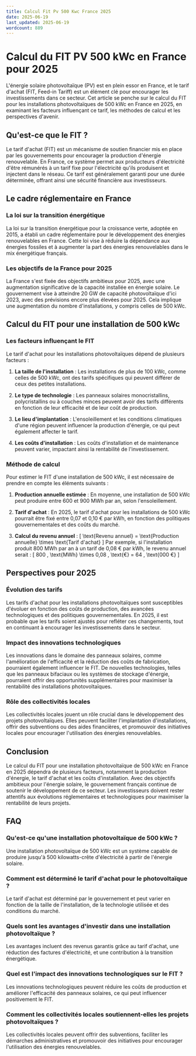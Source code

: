 ```yaml
---
title: Calcul Fit Pv 500 Kwc France 2025
date: 2025-06-19
last_updated: 2025-06-19
wordcount: 889
---
```


# Calcul du FIT PV 500 kWc en France pour 2025

L'énergie solaire photovoltaïque (PV) est en plein essor en France, et le tarif d'achat (FIT, Feed-in Tariff) est un élément clé pour encourager les investissements dans ce secteur. Cet article se penche sur le calcul du FIT pour les installations photovoltaïques de 500 kWc en France en 2025, en examinant les facteurs influençant ce tarif, les méthodes de calcul et les perspectives d'avenir.

## Qu'est-ce que le FIT ?

Le tarif d'achat (FIT) est un mécanisme de soutien financier mis en place par les gouvernements pour encourager la production d'énergie renouvelable. En France, ce système permet aux producteurs d'électricité d'être rémunérés à un tarif fixe pour l'électricité qu'ils produisent et injectent dans le réseau. Ce tarif est généralement garanti pour une durée déterminée, offrant ainsi une sécurité financière aux investisseurs.

## Le cadre réglementaire en France

### La loi sur la transition énergétique

La loi sur la transition énergétique pour la croissance verte, adoptée en 2015, a établi un cadre réglementaire pour le développement des énergies renouvelables en France. Cette loi vise à réduire la dépendance aux énergies fossiles et à augmenter la part des énergies renouvelables dans le mix énergétique français.

### Les objectifs de la France pour 2025

La France s'est fixée des objectifs ambitieux pour 2025, avec une augmentation significative de la capacité installée en énergie solaire. Le gouvernement vise à atteindre 20 GW de capacité photovoltaïque d'ici 2023, avec des prévisions encore plus élevées pour 2025. Cela implique une augmentation du nombre d'installations, y compris celles de 500 kWc.

## Calcul du FIT pour une installation de 500 kWc

### Les facteurs influençant le FIT

Le tarif d'achat pour les installations photovoltaïques dépend de plusieurs facteurs :

1. **La taille de l'installation** : Les installations de plus de 100 kWc, comme celles de 500 kWc, ont des tarifs spécifiques qui peuvent différer de ceux des petites installations.
   
2. **Le type de technologie** : Les panneaux solaires monocristallins, polycristallins ou à couches minces peuvent avoir des tarifs différents en fonction de leur efficacité et de leur coût de production.

3. **Le lieu d'implantation** : L'ensoleillement et les conditions climatiques d'une région peuvent influencer la production d'énergie, ce qui peut également affecter le tarif.

4. **Les coûts d'installation** : Les coûts d'installation et de maintenance peuvent varier, impactant ainsi la rentabilité de l'investissement.

### Méthode de calcul

Pour estimer le FIT d'une installation de 500 kWc, il est nécessaire de prendre en compte les éléments suivants :

1. **Production annuelle estimée** : En moyenne, une installation de 500 kWc peut produire entre 600 et 900 MWh par an, selon l'ensoleillement.

2. **Tarif d'achat** : En 2025, le tarif d'achat pour les installations de 500 kWc pourrait être fixé entre 0,07 et 0,10 € par kWh, en fonction des politiques gouvernementales et des coûts du marché.

3. **Calcul du revenu annuel** : 
   \[
   \text{Revenu annuel} = \text{Production annuelle} \times \text{Tarif d'achat}
   \]
   Par exemple, si l'installation produit 800 MWh par an à un tarif de 0,08 € par kWh, le revenu annuel serait :
   \[
   800 \, \text{MWh} \times 0,08 \, \text{€} = 64 \, \text{000 €}
   \]

## Perspectives pour 2025

### Évolution des tarifs

Les tarifs d'achat pour les installations photovoltaïques sont susceptibles d'évoluer en fonction des coûts de production, des avancées technologiques et des politiques gouvernementales. En 2025, il est probable que les tarifs soient ajustés pour refléter ces changements, tout en continuant à encourager les investissements dans le secteur.

### Impact des innovations technologiques

Les innovations dans le domaine des panneaux solaires, comme l'amélioration de l'efficacité et la réduction des coûts de fabrication, pourraient également influencer le FIT. De nouvelles technologies, telles que les panneaux bifaciaux ou les systèmes de stockage d'énergie, pourraient offrir des opportunités supplémentaires pour maximiser la rentabilité des installations photovoltaïques.

### Rôle des collectivités locales

Les collectivités locales jouent un rôle crucial dans le développement des projets photovoltaïques. Elles peuvent faciliter l'implantation d'installations, offrir des subventions ou des aides financières, et promouvoir des initiatives locales pour encourager l'utilisation des énergies renouvelables.

## Conclusion

Le calcul du FIT pour une installation photovoltaïque de 500 kWc en France en 2025 dépendra de plusieurs facteurs, notamment la production d'énergie, le tarif d'achat et les coûts d'installation. Avec des objectifs ambitieux pour l'énergie solaire, le gouvernement français continue de soutenir le développement de ce secteur. Les investisseurs doivent rester attentifs aux évolutions réglementaires et technologiques pour maximiser la rentabilité de leurs projets.

## FAQ

### Qu'est-ce qu'une installation photovoltaïque de 500 kWc ?

Une installation photovoltaïque de 500 kWc est un système capable de produire jusqu'à 500 kilowatts-crête d'électricité à partir de l'énergie solaire.

### Comment est déterminé le tarif d'achat pour le photovoltaïque ?

Le tarif d'achat est déterminé par le gouvernement et peut varier en fonction de la taille de l'installation, de la technologie utilisée et des conditions du marché.

### Quels sont les avantages d'investir dans une installation photovoltaïque ?

Les avantages incluent des revenus garantis grâce au tarif d'achat, une réduction des factures d'électricité, et une contribution à la transition énergétique.

### Quel est l'impact des innovations technologiques sur le FIT ?

Les innovations technologiques peuvent réduire les coûts de production et améliorer l'efficacité des panneaux solaires, ce qui peut influencer positivement le FIT.

### Comment les collectivités locales soutiennent-elles les projets photovoltaïques ?

Les collectivités locales peuvent offrir des subventions, faciliter les démarches administratives et promouvoir des initiatives pour encourager l'utilisation des énergies renouvelables.